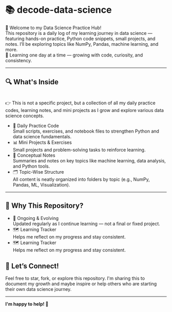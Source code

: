# 📚 decode-data-science
🧠 Welcome to my Data Science Practice Hub!
<br>
This repository is a daily log of my learning journey in data science — featuring hands-on practice, Python code snippets, small projects, and notes. I’ll be exploring topics like NumPy, Pandas, machine learning, and more. 
<br>
🚀 Learning one day at a time — growing with code, curiosity, and consistency.
<hr>
<h2>🔍 What's Inside</h2>
<br>
👉 This is not a specific project, but a collection of all my daily practice codes, learning notes, and mini projects as I grow and explore various data science concepts.
<br>
<ul>
  <li>🧠 Daily Practice Code 
<br>
Small scripts, exercises, and notebook files to strengthen Python and data science fundamentals.</li>
  <li>
    📊 Mini Projects & Exercises
<br>
Small projects and problem-solving tasks to reinforce learning.
  </li>
  <li>
    📒 Conceptual Notes
<br>
Summaries and notes on key topics like machine learning, data analysis, and Python tools.
  </li>
  <li>
    🗂️ Topic-Wise Structure
<br>
All content is neatly organized into folders by topic (e.g., NumPy, Pandas, ML, Visualization).
  </li>
</ul>
<hr>
<h2>📌 Why This Repository?</h2>
<ul>
  <li>
   🔄 Ongoing & Evolving
    <br>
Updated regularly as I continue learning — not a final or fixed project.
  </li>
  <li>
    🗺️ Learning Tracker
    <br>
Helps me reflect on my progress and stay consistent.
  </li>
  <li>
    🗺️ Learning Tracker
    <br>
Helps me reflect on my progress and stay consistent.
  </li>
</ul>
<h2>💬 Let’s Connect!</h2>
Feel free to star, fork, or explore this repository.
I'm sharing this to document my growth and maybe inspire or help others who are starting their own data science journey.
<hr>
<b>I'm happy to help! 💖</b>

